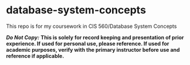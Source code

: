 # database-system-concepts
This repo is for my coursework in CIS 560/Database System Concepts

***Do Not Copy:*** **This is solely for record keeping and presentation of prior experience. If used for personal use, please reference. If used for academic purposes, verify with the primary instructor before use and reference if applicable.**  
